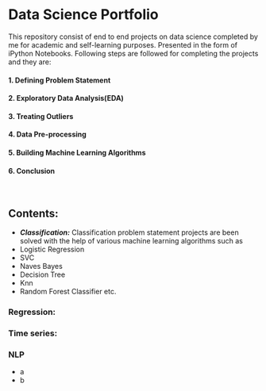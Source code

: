 # Data Science Portfolio
This repository consist of end to end projects on data science completed by me for academic and self-learning purposes. Presented in the form of iPython Notebooks. Following steps are followed for completing the projects and they are:
#### 1. Defining Problem Statement
#### 2. Exploratory Data Analysis(EDA) 
#### 3. Treating Outliers
#### 4. Data Pre-processing
#### 5. Building Machine Learning Algorithms 
#### 6. Conclusion
&nbsp;
&nbsp;
## Contents:
- ***Classification:***
Classification problem statement projects are been solved with the help of various machine learning algorithms such as
- Logistic Regression
- SVC
- Naves Bayes
- Decision Tree
- Knn
- Random Forest Classifier etc.
### Regression:
### Time series:
### NLP
- a
- b

